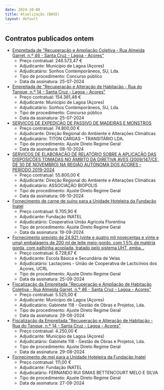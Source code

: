 ```yaml
---
date: 2024-10-08
title: Atualização (BASE)
layout: default
---
```

## Contratos publicados ontem

* [Empreitada de "Recuperação e Ampliação Coletiva - Rua Almeida Garret, n.º 46 - Santa Cruz - Lagoa - Açores"](https://www.base.gov.pt/Base4/pt/detalhe/?type=contratos&id=10957168)
  * Preço contratual: 246.573,47 €
  * Adjudicante: Município de Lagoa (Açores)
  * Adjudicatário: Sonhos Contemporâneos, SU, Lda.
  * Tipo de procedimento: Concurso público
  * Data da assinatura: 25-07-2024
* [Empreitada de "Recuperação e Alteração de Habitação - Rua do Tanque, n.º 14 - Santa Cruz - Lagoa - Açores"](https://www.base.gov.pt/Base4/pt/detalhe/?type=contratos&id=10957271)
  * Preço contratual: 154.381,48 €
  * Adjudicante: Município de Lagoa (Açores)
  * Adjudicatário: Sonhos Contemporâneos, SU, Lda.
  * Tipo de procedimento: Concurso público
  * Data da assinatura: 25-07-2024
* [SERVIÇOS DE EXPEDIÇÃO DE PASSIVO DE MADEIRAS E MONSTROS](https://www.base.gov.pt/Base4/pt/detalhe/?type=contratos&id=10957569)
  * Preço contratual: 74.800,00 €
  * Adjudicante: Direção Regional do Ambiente e Alterações Climáticas
  * Adjudicatário: TITON CARGAS – TRANSITÁRIO LDA.
  * Tipo de procedimento: Ajuste Direto Regime Geral
  * Data da assinatura: 08-10-2024
* [SERVIÇOS DE ELABORAÇÃO DE RELATÓRIO SOBRE A APLICAÇÃO DAS DISPOSIÇÕES TOMADAS NO ÂMBITO DA DIRETIVA AVES (2009/147/CE, DE 30 DE NOVEMBRO) NA REGIÃO AUTÓNOMA DOS AÇORES - PERÍODO 2019-2024](https://www.base.gov.pt/Base4/pt/detalhe/?type=contratos&id=10957715)
  * Preço contratual: 55.800,00 €
  * Adjudicante: Direção Regional do Ambiente e Alterações Climáticas
  * Adjudicatário: ASSOCIAÇÃO BIOPOLIS
  * Tipo de procedimento: Ajuste Direto Regime Geral
  * Data da assinatura: 08-10-2024
* [Fornecimento de carne de suíno para a Unidade Hoteleira da Fundação Inatel](https://www.base.gov.pt/Base4/pt/detalhe/?type=contratos&id=10957204)
  * Preço contratual: 9.705,90 €
  * Adjudicante: Fundação INATEL
  * Adjudicatário: Cooperativa União Agricola Florentina
  * Tipo de procedimento: Ajuste Direto Regime Geral
  * Data da assinatura: 19-09-2024
* [Fornecimento previsto de 24.921 (vinte e quatro mil novecentas e vinte e uma) embalagens de 200 ml de leite meio-gordo, com 1,5% de matéria gorda, com palhinha acoplada, tratado pelo sistema UHT, emba...](https://www.base.gov.pt/Base4/pt/detalhe/?type=contratos&id=10958403)
  * Preço contratual: 6.728,67 €
  * Adjudicante: Escola Básica e Secundária de Velas
  * Adjudicatário: Lactaçores - União de Cooperativa de Lacticínios dos Açores, UCRL
  * Tipo de procedimento: Ajuste Direto Regime Geral
  * Data da assinatura: 25-09-2024
* [Fiscalização da Empreitada "Recuperação e Ampliação de Habitação Coletiva - Rua Almeida Garret, n.º 46 - Santa Cruz - Lagoa - Açores"](https://www.base.gov.pt/Base4/pt/detalhe/?type=contratos&id=10957324)
  * Preço contratual: 5.525,00 €
  * Adjudicante: Município de Lagoa (Açores)
  * Adjudicatário: Gabinete 118 - Gestão de Obras e Projetos, Lda.
  * Tipo de procedimento: Ajuste Direto Regime Geral
  * Data da assinatura: 29-08-2024
* [Fiscalização da Empreitada "Recuperação e Alteração de Habitação - Rua do Tanque, n.º 14 - Santa Cruz - Lagoa - Açores"](https://www.base.gov.pt/Base4/pt/detalhe/?type=contratos&id=10957341)
  * Preço contratual: 4.250,00 €
  * Adjudicante: Município de Lagoa (Açores)
  * Adjudicatário: Gabinete 118 - Gestão de Obras e Projetos, Lda.
  * Tipo de procedimento: Ajuste Direto Regime Geral
  * Data da assinatura: 29-08-2024
* [Fornecimento de mel para a Unidade Hoteleira da Fundação Inatel](https://www.base.gov.pt/Base4/pt/detalhe/?type=contratos&id=10957015)
  * Preço contratual: 111,00 €
  * Adjudicante: Fundação INATEL
  * Adjudicatário: FERNANDO RUI SIMAS BETTENCOURT MELO E SILVA
  * Tipo de procedimento: Ajuste Direto Regime Geral
  * Data da assinatura: 27-09-2024
